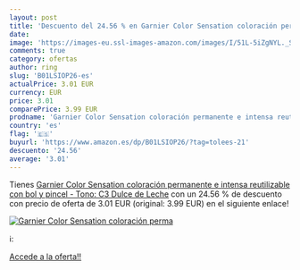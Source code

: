 ```yaml
---
layout: post
title: 'Descuento del 24.56 % en Garnier Color Sensation coloración perma'
date: 
image: 'https://images-eu.ssl-images-amazon.com/images/I/51L-5iZgNYL._SL200_.jpg'
comments: true
category: ofertas
author: ring
slug: 'B01LSIOP26-es'
actualPrice: 3.01 EUR
currency: EUR
price: 3.01
comparePrice: 3.99 EUR
prodname: 'Garnier Color Sensation coloración permanente e intensa reutilizable con bol y pincel - Tono: C3 Dulce de Leche'
country: 'es'
flag: '🇪🇸'
buyurl: 'https://www.amazon.es/dp/B01LSIOP26/?tag=tolees-21'
descuento: '24.56'
average: '3.01'
---
```


Tienes [Garnier Color Sensation coloración permanente e intensa reutilizable con bol y pincel - Tono: C3 Dulce de Leche](https://www.amazon.es/dp/B01LSIOP26/?tag=tolees-21) con un 24.56 % de descuento con precio de oferta de 3.01 EUR (original: 3.99 EUR) en el siguiente enlace!

[![Garnier Color Sensation coloración perma](https://images-eu.ssl-images-amazon.com/images/I/51L-5iZgNYL._SL200_.jpg)](https://www.amazon.es/dp/B01LSIOP26/?tag=tolees-21)

ℹ️:


[Accede a la oferta!!](https://www.amazon.es/dp/B01LSIOP26/?tag=tolees-21)

